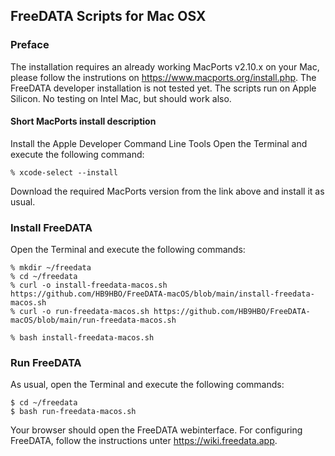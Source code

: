 ## FreeDATA Scripts for Mac OSX

### Preface
The installation requires an already working MacPorts v2.10.x on your Mac, please follow the instrutions on https://www.macports.org/install.php.
The FreeDATA developer installation is not tested yet.
The scripts run on Apple Silicon. No testing on Intel Mac, but should work also.


#### Short MacPorts install description
Install the Apple Developer Command Line Tools
Open the Terminal and execute the following command:
```
% xcode-select --install
```
Download the required MacPorts version from the link above and install it as usual.


### Install FreeDATA
Open the Terminal and execute the following commands:
```
% mkdir ~/freedata
% cd ~/freedata
% curl -o install-freedata-macos.sh https://github.com/HB9HBO/FreeDATA-macOS/blob/main/install-freedata-macos.sh
% curl -o run-freedata-macos.sh https://github.com/HB9HBO/FreeDATA-macOS/blob/main/run-freedata-macos.sh

% bash install-freedata-macos.sh
```

### Run FreeDATA
As usual, open the Terminal and execute the following commands:
```
$ cd ~/freedata
$ bash run-freedata-macos.sh
```
Your browser should open the FreeDATA webinterface. For configuring FreeDATA, follow the instructions unter https://wiki.freedata.app.



